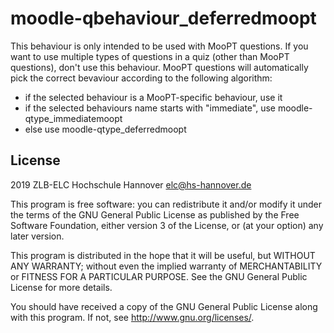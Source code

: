 # moodle-qbehaviour_deferredmoopt

This behaviour is only intended to be used with MooPT questions.
If you want to use multiple types of questions in a quiz (other than MooPT questions), don't use this behaviour. 
MooPT questions will automatically pick the correct bevaviour according to the following algorithm:
- if the selected behaviour is a MooPT-specific behaviour, use it
- if the selected behaviours name starts with "immediate", use moodle-qtype_immediatemoopt
- else use moodle-qtype_deferredmoopt

## License ##

2019 ZLB-ELC Hochschule Hannover <elc@hs-hannover.de>

This program is free software: you can redistribute it and/or modify it under
the terms of the GNU General Public License as published by the Free Software
Foundation, either version 3 of the License, or (at your option) any later
version.

This program is distributed in the hope that it will be useful, but WITHOUT ANY
WARRANTY; without even the implied warranty of MERCHANTABILITY or FITNESS FOR A
PARTICULAR PURPOSE.  See the GNU General Public License for more details.

You should have received a copy of the GNU General Public License along with
this program.  If not, see <http://www.gnu.org/licenses/>.
